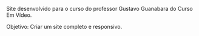 Site desenvolvido para o curso do professor Gustavo Guanabara do Curso Em Vídeo.

Objetivo: Criar um site completo e responsivo.
